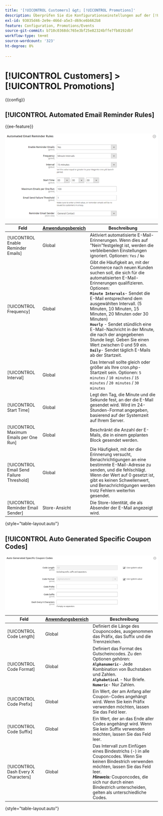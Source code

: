 ```yaml
---
title: '[!UICONTROL Customers] &gt; [!UICONTROL Promotions]'
description: Überprüfen Sie die Konfigurationseinstellungen auf der [!UICONTROL Customers] &gt; [!UICONTROL Promotions] Seite des Commerce-Administrators.
exl-id: 93035d46-2e9e-466d-a5e3-d69ce6b662b8
feature: Configuration, Promotions/Events
source-git-commit: b710c0368dc765e3bf25e82324bffe7fb8192dbf
workflow-type: tm+mt
source-wordcount: '323'
ht-degree: 0%

---
```


# [!UICONTROL Customers] > [!UICONTROL Promotions]

{{config}}

## [!UICONTROL Automated Email Reminder Rules]

{{ee-feature}}

![Automatisierte E-Mail-Erinnerungsregeln](./assets/promotions-automated-email-reminder-rules.png)<!-- zoom -->

<!-- [Automated Email Reminder Rules](https://docs.magento.com/user-guide/marketing/email-reminder-rules-configure.html) -->

| Feld | [Anwendungsbereich](../../getting-started/websites-stores-views.md#scope-settings) | Beschreibung |
|--- |--- |--- |
| [!UICONTROL Enable Reminder Emails] | Global | Aktiviert automatisierte E-Mail-Erinnerungen. Wenn dies auf &quot;Nein&quot;festgelegt ist, werden die verbleibenden Einstellungen ignoriert. Optionen: `Yes` / `No` |
| [!UICONTROL Frequency] | Global | Gibt die Häufigkeit an, mit der Commerce nach neuen Kunden suchen soll, die sich für die automatisierten E-Mail-Erinnerungen qualifizieren. Optionen: <br/>**`Minute Intervals`**- Sendet die E-Mail entsprechend dem ausgewählten Intervall. (5 Minuten, 10 Minuten, 15 Minuten, 20 Minuten oder 30 Minuten)<br/>**`Hourly`** - Sendet stündlich eine E-Mail-Nachricht in der Minute, die nach der angegebenen Stunde liegt. Geben Sie einen Wert zwischen 0 und 59 ein. <br/>**`Daily`**- Sendet täglich E-Mails ab der Startzeit. |
| [!UICONTROL Interval] | Global | Das Intervall sollte gleich oder größer als Ihre cron.php-Startzeit sein. Optionen: `5 minutes` / `10 minutes` / `15 minutes` / `20 minutes` / `30 minutes` |
| [!UICONTROL Start Time] | Global | Legt den Tag, die Minute und die Sekunde fest, an der die E-Mail gesendet wird. Wird im 24-Stunden-Format angegeben, basierend auf der Systemzeit auf Ihrem Server. |
| [!UICONTROL Maximum Emails per One Run] | Global | Beschränkt die Anzahl der E-Mails, die in einem geplanten Block gesendet werden. |
| [!UICONTROL Email Send Failure Threshold] | Global | Die Häufigkeit, mit der die Erinnerung versucht, Benachrichtigungen an eine bestimmte E-Mail-Adresse zu senden, und die fehlschlägt. Wenn der Wert auf 0 gesetzt ist, gibt es keinen Schwellenwert, und Benachrichtigungen werden trotz Fehlern weiterhin gesendet. |
| [!UICONTROL Reminder Email Sender] | Store-Ansicht | Die Store-Identität, die als Absender der E-Mail angezeigt wird. |

{style="table-layout:auto"}

## [!UICONTROL Auto Generated Specific Coupon Codes]

![Automatisch generierte spezifische Couponcodes](./assets/promotions-auto-generated-specific-coupon-codes.png)<!-- zoom -->

<!-- [Auto Generated Specific Coupon Codes](https://docs.magento.com/user-guide/marketing/price-rules-cart-coupon-code-configure.md  -->

| Feld | [Anwendungsbereich](../../getting-started/websites-stores-views.md#scope-settings) | Beschreibung |
|--- |--- |--- |
| [!UICONTROL Code Length] | Global | Definiert die Länge des Couponcodes, ausgenommen das Präfix, das Suffix und die Trennzeichen. |
| [!UICONTROL Code Format] | Global | Definiert das Format des Gutscheincodes. Zu den Optionen gehören: <br/>**`Alphanumeric`**- Jede Kombination von Buchstaben und Zahlen.<br/>**`Alphabetical`** - Nur Briefe. <br/>**`Numeric`**- Nur Zahlen. |
| [!UICONTROL Code Prefix] | Global | Ein Wert, der am Anfang aller Coupon-Codes angehängt wird. Wenn Sie kein Präfix verwenden möchten, lassen Sie das Feld leer. |
| [!UICONTROL Code Suffix] | Global | Ein Wert, der an das Ende aller Codes angehängt wird. Wenn Sie kein Suffix verwenden möchten, lassen Sie das Feld leer. |
| [!UICONTROL Dash Every X Characters] | Global | Das Intervall zum Einfügen eines Bindestrichs (-) in alle Couponcodes. Wenn Sie keinen Bindestrich verwenden möchten, lassen Sie das Feld leer. <br/>_**Hinweis:**_ Couponcodes, die sich nur durch einen Bindestrich unterscheiden, gelten als unterschiedliche Codes. |

{style="table-layout:auto"}
